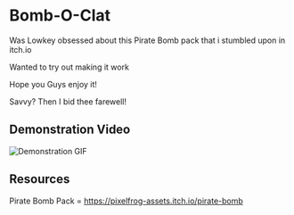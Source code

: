 # Bomb-O-Clat
Was Lowkey obsessed about this Pirate Bomb pack that i stumbled upon in itch.io 

Wanted to try out making it work 

Hope you Guys enjoy it!

Savvy? Then I bid thee farewell!

## Demonstration Video
![Demonstration GIF](https://github.com/wtfHasi/Bomb-O-Clat/blob/main/bomboclat/assets/Pirate%20Bomb/Demo.gif)

## Resources
Pirate Bomb Pack = https://pixelfrog-assets.itch.io/pirate-bomb
